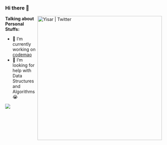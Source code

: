 ### Hi there 👋
<img align="right" alt="Yisar | Twitter" width="400px" src="https://media.giphy.com/media/SWoSkN6DxTszqIKEqv/giphy.gif" />

**Talking about Personal Stuffs:**

- 👨 I’m currently working on [codemao](https://www.codemao.cn/)
- 🤔 I’m looking for help with Data Structures and Algorithms 😭

<img align="center" src="https://github-readme-stats.vercel.app/api?username=Peroluo&show_icons=true&icon_color=CE1D2D&text_color=718096&bg_color=ffffff&hide_title=true" /> 

